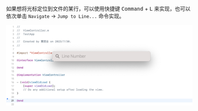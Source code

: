 如果想将光标定位到文件的某行，可以使用快捷键 <kbd>Command</kbd> + <kbd>L</kbd> 来实现，也可以依次单击 `Navigate` -> `Jump to Line...` 命令实现。

![44](./images/44.png)